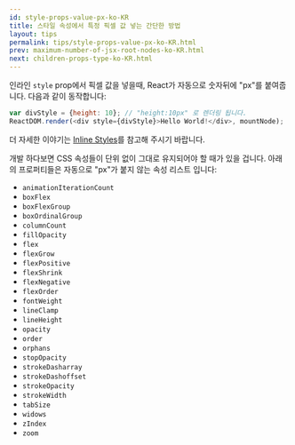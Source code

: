 ```yaml
---
id: style-props-value-px-ko-KR
title: 스타일 속성에서 특정 픽셀 값 넣는 간단한 방법
layout: tips
permalink: tips/style-props-value-px-ko-KR.html
prev: maximum-number-of-jsx-root-nodes-ko-KR.html
next: children-props-type-ko-KR.html
---
```


인라인 `style` prop에서 픽셀 값을 넣을때, React가 자동으로 숫자뒤에 "px"를 붙여줍니다. 다음과 같이 동작합니다:

```js
var divStyle = {height: 10}; // "height:10px" 로 렌더링 됩니다.
ReactDOM.render(<div style={divStyle}>Hello World!</div>, mountNode);
```

더 자세한 이야기는 [Inline Styles](/react/tips/inline-styles-ko-KR.html)를 참고해 주시기 바랍니다.

개발 하다보면 CSS 속성들이 단위 없이 그대로 유지되어야 할 때가 있을 겁니다. 아래의 프로퍼티들은 자동으로 "px"가 붙지 않는 속성 리스트 입니다:

- `animationIterationCount`
- `boxFlex`
- `boxFlexGroup`
- `boxOrdinalGroup`
- `columnCount`
- `fillOpacity`
- `flex`
- `flexGrow`
- `flexPositive`
- `flexShrink`
- `flexNegative`
- `flexOrder`
- `fontWeight`
- `lineClamp`
- `lineHeight`
- `opacity`
- `order`
- `orphans`
- `stopOpacity`
- `strokeDasharray`
- `strokeDashoffset`
- `strokeOpacity`
- `strokeWidth`
- `tabSize`
- `widows`
- `zIndex`
- `zoom`
